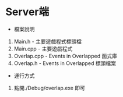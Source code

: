 # Server端

* 檔案說明
1. Main.h - 主要遊戲程式標頭檔
2. Main.cpp - 主要遊戲程式
3. Overlap.cpp - Events in Overlapped 函式庫
4. Overlap.h - Events in Overlapped 標頭檔案
* 運行方式
1. 點開./Debug/overlap.exe 即可
